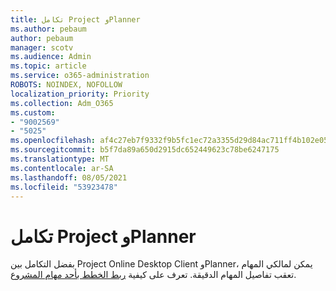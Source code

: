 ```yaml
---
title: تكامل Project وPlanner
ms.author: pebaum
author: pebaum
manager: scotv
ms.audience: Admin
ms.topic: article
ms.service: o365-administration
ROBOTS: NOINDEX, NOFOLLOW
localization_priority: Priority
ms.collection: Adm_O365
ms.custom:
- "9002569"
- "5025"
ms.openlocfilehash: af4c27eb7f9332f9b5fc1ec72a3355d29d84ac711ff4b102e0550d413772cf2f
ms.sourcegitcommit: b5f7da89a650d2915dc652449623c78be6247175
ms.translationtype: MT
ms.contentlocale: ar-SA
ms.lasthandoff: 08/05/2021
ms.locfileid: "53923478"
---
```

# <a name="project-and-planner-integration"></a>تكامل Project وPlanner

بفضل التكامل بين Project Online Desktop Client وPlanner، يمكن لمالكي المهام تعقب تفاصيل المهام الدقيقة. تعرف على كيفية [ربط الخطط بأحد مهام المشروع](https://www.microsoft.com/microsoft-365/blog/2017/10/30/introducing-new-ways-to-work-in-microsoft-project/).
